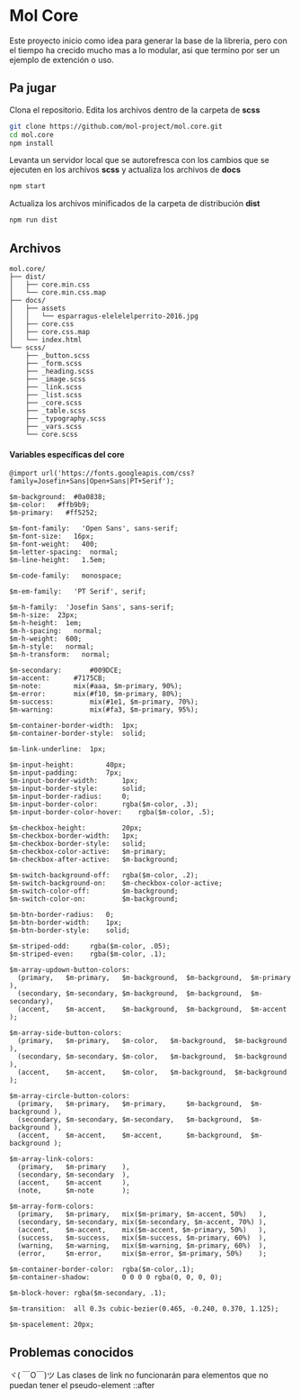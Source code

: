 # Mol Core

Este proyecto inicio como idea para generar la base de la libreria, pero con el tiempo ha crecido mucho mas a lo modular, asi que termino por ser un ejemplo de extención o uso.


## Pa jugar
Clona el repositorio. Edita los archivos dentro de la carpeta de **scss**
```sh
git clone https://github.com/mol-project/mol.core.git
cd mol.core
npm install
```

Levanta un servidor local que se autorefresca con los cambios que se ejecuten en los archivos **scss** y actualiza los archivos de **docs**
```sh
npm start
```

Actualiza los archivos minificados de la carpeta de distribución **dist**
```sh
npm run dist
```

## Archivos
``` text
mol.core/
├── dist/
│   ├── core.min.css
│   └── core.min.css.map
├── docs/
│   ├── assets
│   │   └── esparragus-elelelelperrito-2016.jpg
│   ├── core.css
│   ├── core.css.map
│   └── index.html
└── scss/
    ├── _button.scss
    ├── _form.scss
    ├── _heading.scss
    ├── _image.scss
    ├── _link.scss
    ├── _list.scss
    ├── _core.scss
    ├── _table.scss
    ├── _typography.scss
    ├── _vars.scss
    └── core.scss
```


#### Variables específicas del core
```text
@import url('https://fonts.googleapis.com/css?family=Josefin+Sans|Open+Sans|PT+Serif');

$m-background:  #0a0838;
$m-color:   #ffb9b9;
$m-primary:   #ff5252;

$m-font-family:   'Open Sans', sans-serif;
$m-font-size:   16px;
$m-font-weight:   400;
$m-letter-spacing:  normal;
$m-line-height:   1.5em;

$m-code-family:   monospace;

$m-em-family:   'PT Serif', serif;

$m-h-family:  'Josefin Sans', sans-serif;
$m-h-size:  23px;
$m-h-height:  1em;
$m-h-spacing:   normal;
$m-h-weight:  600;
$m-h-style:   normal;
$m-h-transform:   normal;

$m-secondary: 		#009DCE;
$m-accent: 		#7175CB;
$m-note: 		mix(#aaa, $m-primary, 90%);
$m-error: 		mix(#f10, $m-primary, 80%);
$m-success: 		mix(#1e1, $m-primary, 70%);
$m-warning: 		mix(#fa3, $m-primary, 95%);

$m-container-border-width:  1px;
$m-container-border-style:  solid;

$m-link-underline: 	1px;

$m-input-height: 		40px;
$m-input-padding: 		7px;
$m-input-border-width: 		1px;
$m-input-border-style: 		solid;
$m-input-border-radius: 	0;
$m-input-border-color: 		rgba($m-color, .3);
$m-input-border-color-hover: 	rgba($m-color, .5);

$m-checkbox-height: 		20px;
$m-checkbox-border-width: 	1px;
$m-checkbox-border-style: 	solid;
$m-checkbox-color-active: 	$m-primary;
$m-checkbox-after-active: 	$m-background;

$m-switch-background-off: 	rgba($m-color, .2);
$m-switch-background-on: 	$m-checkbox-color-active;
$m-switch-color-off: 		$m-background;
$m-switch-color-on: 		$m-background;

$m-btn-border-radius: 	0;
$m-btn-border-width: 	1px;
$m-btn-border-style: 	solid;

$m-striped-odd: 	rgba($m-color, .05);
$m-striped-even: 	rgba($m-color, .1);

$m-array-updown-button-colors:
  (primary,   $m-primary,   $m-background,  $m-background,  $m-primary  ),
  (secondary, $m-secondary, $m-background,  $m-background,  $m-secondary),
  (accent,    $m-accent,    $m-background,  $m-background,  $m-accent   );

$m-array-side-button-colors:
  (primary,   $m-primary,   $m-color,   $m-background,  $m-background ),
  (secondary, $m-secondary, $m-color,   $m-background,  $m-background ),
  (accent,    $m-accent,    $m-color,   $m-background,  $m-background );

$m-array-circle-button-colors:
  (primary,   $m-primary,   $m-primary,     $m-background,  $m-background ),
  (secondary, $m-secondary, $m-secondary,   $m-background,  $m-background ),
  (accent,    $m-accent,    $m-accent,      $m-background,  $m-background );

$m-array-link-colors:
  (primary,   $m-primary    ),
  (secondary, $m-secondary  ),
  (accent,    $m-accent     ),
  (note,      $m-note       );

$m-array-form-colors:
  (primary,   $m-primary,   mix($m-primary, $m-accent, 50%)   ),
  (secondary, $m-secondary, mix($m-secondary, $m-accent, 70%) ),
  (accent,    $m-accent,    mix($m-accent, $m-primary, 50%)   ),
  (success,   $m-success,   mix($m-success, $m-primary, 60%)  ),
  (warning,   $m-warning,   mix($m-warning, $m-primary, 60%)  ),
  (error,     $m-error,     mix($m-error, $m-primary, 50%)    );

$m-container-border-color:  rgba($m-color,.1);
$m-container-shadow:        0 0 0 0 rgba(0, 0, 0, 0);

$m-block-hover: rgba($m-secondary, .1);

$m-transition: 	all 0.3s cubic-bezier(0.465, -0.240, 0.370, 1.125);

$m-spacelement: 20px;
```


## Problemas conocidos

ヾ( ￣O￣)ツ Las clases de link no funcionarán para elementos que no puedan tener el pseudo-element ::after
